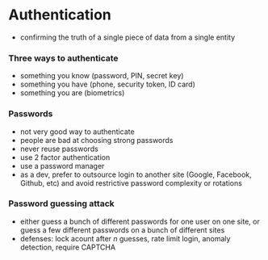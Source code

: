 # Authentication
- confirming the truth of a single piece of data from a single entity

### Three ways to authenticate
- something you know (password, PIN, secret key)
- something you have (phone, security token, ID card)
- something you are (biometrics)

### Passwords
- not very good way to authenticate
- people are bad at choosing strong passwords
- never reuse passwords
- use 2 factor authentication
- use a password manager
- as a dev, prefer to outsource login to another site (Google, Facebook, Github, etc) and avoid restrictive password complexity or rotations

### Password guessing attack
- either guess a bunch of different passwords for one user on one site, or guess a few different passwords on a bunch of different sites
- defenses: lock acount after *n* guesses, rate limit login, anomaly detection, require CAPTCHA

